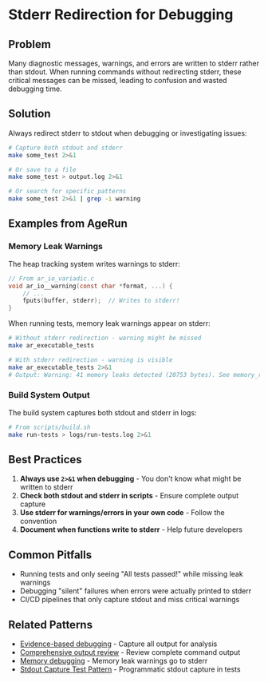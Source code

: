 # Stderr Redirection for Debugging

## Problem

Many diagnostic messages, warnings, and errors are written to stderr rather than stdout. When running commands without redirecting stderr, these critical messages can be missed, leading to confusion and wasted debugging time.

## Solution

Always redirect stderr to stdout when debugging or investigating issues:

```bash
# Capture both stdout and stderr
make some_test 2>&1

# Or save to a file
make some_test > output.log 2>&1

# Or search for specific patterns
make some_test 2>&1 | grep -i warning
```

## Examples from AgeRun

### Memory Leak Warnings

The heap tracking system writes warnings to stderr:
```c
// From ar_io_variadic.c
void ar_io__warning(const char *format, ...) {
    // ...
    fputs(buffer, stderr);  // Writes to stderr!
}
```

When running tests, memory leak warnings appear on stderr:
```bash
# Without stderr redirection - warning might be missed
make ar_executable_tests

# With stderr redirection - warning is visible
make ar_executable_tests 2>&1
# Output: Warning: 41 memory leaks detected (20753 bytes). See memory_report_ar_executable_tests.log for details.
```

### Build System Output

The build system captures both stdout and stderr in logs:
```bash
# From scripts/build.sh
make run-tests > logs/run-tests.log 2>&1
```

## Best Practices

1. **Always use `2>&1` when debugging** - You don't know what might be written to stderr
2. **Check both stdout and stderr in scripts** - Ensure complete output capture
3. **Use stderr for warnings/errors in your own code** - Follow the convention
4. **Document when functions write to stderr** - Help future developers

## Common Pitfalls

- Running tests and only seeing "All tests passed!" while missing leak warnings
- Debugging "silent" failures when errors were actually printed to stderr
- CI/CD pipelines that only capture stdout and miss critical warnings

## Related Patterns

- [Evidence-based debugging](evidence-based-debugging.md) - Capture all output for analysis
- [Comprehensive output review](comprehensive-output-review.md) - Review complete command output
- [Memory debugging](memory-debugging-comprehensive-guide.md) - Memory leak warnings go to stderr
- [Stdout Capture Test Pattern](stdout-capture-test-pattern.md) - Programmatic stdout capture in tests